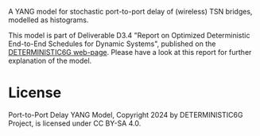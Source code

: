 A YANG model for stochastic port-to-port delay of (wireless) TSN bridges, modelled as histograms.

This model is part of Deliverable D3.4 "Report on Optimized Deterministic End-to-End Schedules for Dynamic Systems", published on the [DETERMINISTIC6G web-page](https://deterministic6g.eu/). Please have a look at this report for further explanation of the model.

# License

Port-to-Port Delay YANG Model, Copyright 2024 by DETERMINISTIC6G Project, is licensed under CC BY-SA 4.0.
